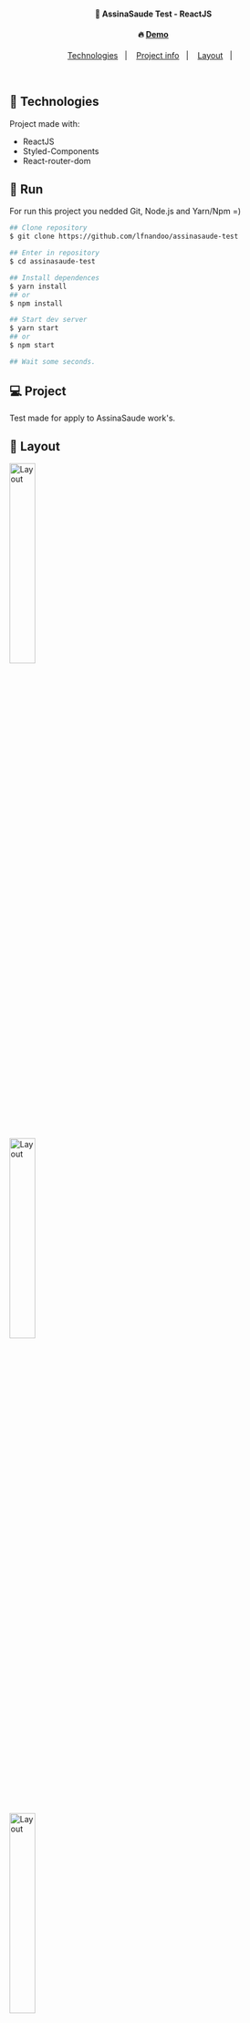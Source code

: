 <h4 align="center">
  🚀 AssinaSaude Test - ReactJS
</h4>
<h4 align="center">
 🔥 <a href="https://assinasaude-test.vercel.app/">Demo</a>
</h4>

<p align="center">
  <a href="#rocket-technologies">Technologies</a>&nbsp;&nbsp;&nbsp;|&nbsp;&nbsp;&nbsp;
  <a href="#-project">Project info</a>&nbsp;&nbsp;&nbsp;|&nbsp;&nbsp;&nbsp;
  <a href="#-layout">Layout</a>&nbsp;&nbsp;&nbsp;|&nbsp;&nbsp;&nbsp;
</p>

<br>

## :rocket: Technologies

Project made with:

- ReactJS
- Styled-Components
- React-router-dom

## 📌 Run

For run this project you nedded Git, Node.js and Yarn/Npm =)
```bash
## Clone repository
$ git clone https://github.com/lfnandoo/assinasaude-test

## Enter in repository
$ cd assinasaude-test

## Install dependences
$ yarn install
## or
$ npm install

## Start dev server
$ yarn start
## or
$ npm start

## Wait some seconds.
```

## 💻 Project

Test made for apply to AssinaSaude work's.

## 🔖 Layout

<p align="">
  <img alt="Layout" src="https://imgur.com/w8rLt1S.png" width="30%">
</p>
<p align="">
  <img alt="Layout" src="https://imgur.com/zqzJ6Sc.png" width="30%">
</p>
<p align="">
  <img alt="Layout" src="https://imgur.com/f3Um9il.png" width="30%">
</p>
<p align="">
  <img alt="Layout" src="https://imgur.com/VcnUZBD.png" width="30%">
</p>

---

Made with 💜 by Luiz Fernando :wave: [Linkedin](https://www.linkedin.com/in/luizfernandoo/)
